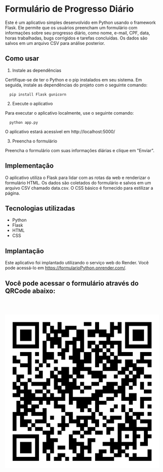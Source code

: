 
# Formulário de Progresso Diário

Este é um aplicativo simples desenvolvido em Python usando o framework Flask. Ele permite que os usuários preencham um formulário com informações sobre seu progresso diário, como nome, e-mail, CPF, data, horas trabalhadas, bugs corrigidos e tarefas concluídas. Os dados são salvos em um arquivo CSV para análise posterior.



## Como usar

1. Instale as dependências

Certifique-se de ter o Python e o pip instalados em seu sistema. Em seguida, instale as dependências do projeto com o seguinte comando:
```http
  pip install Flask gunicorn

```



2. Execute o aplicativo

Para executar o aplicativo localmente, use o seguinte comando:

```http
  python app.py

```

O aplicativo estará acessível em http://localhost:5000/



3. Preencha o formulário

Preencha o formulário com suas informações diárias e clique em "Enviar".



## Implementação

O aplicativo utiliza o Flask para lidar com as rotas da web e renderizar o formulário HTML. Os dados são coletados do formulário e salvos em um arquivo CSV chamado data.csv. O CSS básico é fornecido para estilizar a página.

## Tecnologias utilizadas

* Python
* Flask
* HTML
* CSS

## Implantação

Este aplicativo foi implantado utilizando o serviço web do Render. Você pode acessá-lo em https://formularioPython.onrender.com/.
<br>

## Você pode acessar o formulário através do QRCode abaixo:
<br><br>

![Texto Alternativo](https://github.com/MarthaLucena/formularioPython/blob/main/QRCode.png?width=200)

